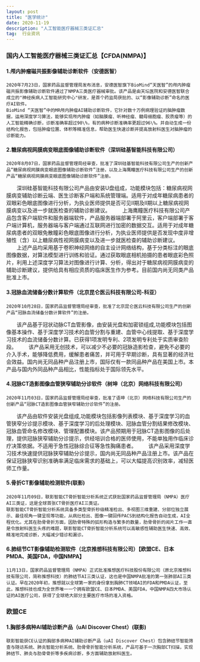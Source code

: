```yaml
---
layout: post
title: "医学统计"
date: 2020-11-19 
description: "人工智能医疗器械三类证汇总"
tag:  行业资讯
---  
```



### 国内人工智能医疗器械三类证汇总【CFDA(NMPA)】

#### 1.颅内肿瘤磁共振影像辅助诊断软件（安德医智）
	2020年7月23日，国家药品监督管理局发布消息，安德医智旗下BioMind“天医智”的颅内肿瘤磁共振影像辅助诊断软件通过了NMPA三类医疗器械审批。该产品是由天坛医院和安德医智联合成立的"神经疾病人工智能研究中心"研发，是首个药监局获批的、以“影像辅助诊断”命名的医疗AI软件。
	BioMind “天医智”中的MR颅内肿瘤AI辅助诊断软件，它针对数十万例病理验证的脑肿瘤数据，运用深度学习算法，能够实现颅内肿瘤（如脑膜瘤、听神经瘤、髓母细胞瘤、胶质瘤等）的人工智能精确诊断，诊断准确率超过90\%，有的病种诊断准确率更超过96\%。并自动生成一份结构化报告，包括肿瘤位置、体积等精准信息，帮助医生快速诊断并提高放射科医生对脑肿瘤的诊断能力。

#### 2.糖尿病视网膜病变眼底图像辅助诊断软件（深圳硅基智能科技有限公司）
	2020年8月07日，国家药品监督管理局经审查，批准了深圳硅基智能科技有限公司生产的创新产品“糖尿病视网膜病变眼底图像辅助诊断软件”注册，以及上海鹰瞳医疗科技有限公司生产的创新产品“糖尿病视网膜病变眼底图像辅助诊断软件”注册。
　　深圳硅基智能科技有限公司产品由安装U盘组成，功能模块包括：糖尿病视网膜病变辅助诊断云端、医生诊断客户端和系统管理端。适用于对成年糖尿病患者的双眼彩色眼底图像进行分析，为执业医师提供是否可见II期及II期以上糖尿病视网膜病变以及进一步就医检查的辅助诊断建议。
　　上海鹰瞳医疗科技有限公司产品包含客户端软件和服务器端软件，产品服务器端部署于阿里云，客户端部署于客户端计算机，服务器端与客户端通过互联网进行加密的数据交互。适用于对成年糖尿病患者的双眼免散瞳彩色眼底图像进行分析，为执业医师提供是否发现中度非增殖性（含）以上糖尿病性视网膜病变以及进一步就医检查的辅助诊断建议。
　　上述产品均采用基于卷积神经网络的自主设计网络结构，基于分类标注的眼底图像数据，对算法模型进行训练和验证。通过获取眼底相机拍摄的患者眼底彩色照片，利用上述深度学习算法对图像进行计算、分析，得出对于糖尿病视网膜病变的辅助诊断建议，提供给具有相应资质的临床医生作为参考。目前国内尚无同类产品批准上市。

#### 3.冠脉血流储备分数计算软件（北京昆仑医云科技有限公司-科亚）
	2020年10月28日，国家药品监督管理局经审查，批准了北京昆仑医云科技有限公司生产的创新产品“冠脉血流储备分数计算软件”的注册。
　　该产品基于冠状动脉CT血管影像，由安装光盘和加密锁组成,功能模块包括图像基本操作、基于深度学习技术的血管分割与重建、血管中心线提取、基于深度学习技术的血流储备分数计算。已获得1项发明专利、2项发明专利处于实质审查阶段。
　　该产品采用无创技术，可以减少不必要的冠脉造影检查，避免不必要的介入手术，能够降低费用，缓解患者痛苦，并可用于早期诊断，具有显著的经济社会效益。国内尚无同品种产品注册上市，国际仅有一款同品种产品在美国上市。本产品与国内外同品种产品相比，性能指标处于国际领先水平。

#### 4.冠脉CT造影图像血管狭窄辅助分诊软件（树坤（北京）网络科技有限公司）
	2020年11月03日，国家药品监督管理局经审查，批准了语坤（北京）网络科技有限公司生产的创新产品“冠脉CT造影图像血管狭窄辅助分诊软件”的注册。
　　该产品由软件安装光盘组成,功能模块包括影像列表模块、基于深度学习的血管狭窄分诊提示模块、基于深度学习的后处理模块、冠脉血管分割结果修改模块、冠脉血管命名修改模块、管理配置模块。该产品预期用于冠脉CT造影图像的后处理，提供冠脉狭窄辅助分诊提示，供经培训合格的医师使用，不能单独用作临床诊疗决策依据。不适用于急性冠脉综合征等急性胸痛患者。
　　该产品采用深度学习技术快速提供冠脉狭窄辅助分诊提示，国内尚无同品种产品注册上市。该产品在保证冠脉狭窄识别准确率满足临床需求的基础上，可以大幅提高识别效率，减轻医师工作量。

#### 5.骨折CT影像辅助检测软件(联影)
	2020年11月09日，联影智能CT骨折智能分析系统正式获批国家药品监督管理局（NMPA）医疗AI三类证，这是全球首张CT骨折医疗AI三类证。
	联影智能CT骨折智能分析系统具备多类型骨折秒级精准检出、多视图三维重建、分部位独立展示、最佳视角一键呈现等功能，从病灶检出、图像一键回传PACS到结构化报告自动生成，AI全程优化。尤其在肋骨骨折方面，因肋骨特殊的弧形构造与繁多的数量，肋骨骨折的阅片工作一直是令放射科医生头疼的难题，联影智能CT骨折智能分析系统可以高敏感性辅助医生快速、高效、精准地完成诊断，大幅减少错诊和漏诊。

#### 6.肺结节CT影像辅助检测软件（北京推想科技有限公司）【欧盟CE、日本PMDA、美国FDA，中国NMPA】
	11月13日，国家药品监督管理局（NMPA）正式批准推想医疗科技股份有限公司（原北京推想科技有限公司，简称推想科技）的肺结节AI三类认证，这也是中国NMPA批准的第一张肺部AI三类认证。早在2020年初，推想就以全球第一家的身份拿到胸肺CT领域AI的FDA和PMDA认证，至此，推想科技也成为全世界唯一一个拥有欧盟CE、日本PMDA、美国FDA，中国NMPA四大市场认证的AI医疗公司，获得了全球绝大部分主要医疗市场的准入资格。
	

### 欧盟CE

#### 1.胸部多病种AI辅助诊断产品（uAI Discover Chest）(联影)
	联影智能获CE认证的胸部多病种AI辅助诊断产品（uAI Discover Chest）包含肺结节智能筛查与随访系统、肺炎智能分析系统、肋骨骨折智能分析系统，产品可基于一次胸部CT扫描，实现肺结节、肺炎与肋骨骨折等多疾病诊断，多方面辅助放射科医生。